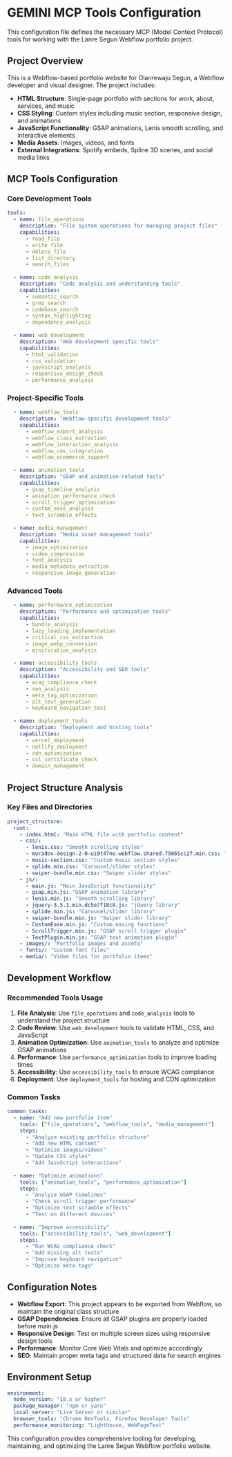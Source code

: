 # GEMINI MCP Tools Configuration

This configuration file defines the necessary MCP (Model Context Protocol) tools for working with the Lanre Segun Webflow portfolio project.

## Project Overview

This is a Webflow-based portfolio website for Olanrewaju Segun, a Webflow developer and visual designer. The project includes:

- **HTML Structure**: Single-page portfolio with sections for work, about, services, and music
- **CSS Styling**: Custom styles including music section, responsive design, and animations
- **JavaScript Functionality**: GSAP animations, Lenis smooth scrolling, and interactive elements
- **Media Assets**: Images, videos, and fonts
- **External Integrations**: Spotify embeds, Spline 3D scenes, and social media links

## MCP Tools Configuration

### Core Development Tools

```yaml
tools:
  - name: file_operations
    description: "File system operations for managing project files"
    capabilities:
      - read_file
      - write_file
      - delete_file
      - list_directory
      - search_files
    
  - name: code_analysis
    description: "Code analysis and understanding tools"
    capabilities:
      - semantic_search
      - grep_search
      - codebase_search
      - syntax_highlighting
      - dependency_analysis
    
  - name: web_development
    description: "Web development specific tools"
    capabilities:
      - html_validation
      - css_validation
      - javascript_analysis
      - responsive_design_check
      - performance_analysis
```

### Project-Specific Tools

```yaml
  - name: webflow_tools
    description: "Webflow-specific development tools"
    capabilities:
      - webflow_export_analysis
      - webflow_class_extraction
      - webflow_interaction_analysis
      - webflow_cms_integration
      - webflow_ecommerce_support
    
  - name: animation_tools
    description: "GSAP and animation-related tools"
    capabilities:
      - gsap_timeline_analysis
      - animation_performance_check
      - scroll_trigger_optimization
      - custom_ease_analysis
      - text_scramble_effects
    
  - name: media_management
    description: "Media asset management tools"
    capabilities:
      - image_optimization
      - video_compression
      - font_analysis
      - media_metadata_extraction
      - responsive_image_generation
```

### Advanced Tools

```yaml
  - name: performance_optimization
    description: "Performance and optimization tools"
    capabilities:
      - bundle_analysis
      - lazy_loading_implementation
      - critical_css_extraction
      - image_webp_conversion
      - minification_analysis
    
  - name: accessibility_tools
    description: "Accessibility and SEO tools"
    capabilities:
      - wcag_compliance_check
      - seo_analysis
      - meta_tag_optimization
      - alt_text_generation
      - keyboard_navigation_test
    
  - name: deployment_tools
    description: "Deployment and hosting tools"
    capabilities:
      - vercel_deployment
      - netlify_deployment
      - cdn_optimization
      - ssl_certificate_check
      - domain_management
```

## Project Structure Analysis

### Key Files and Directories

```yaml
project_structure:
  root:
    - index.html: "Main HTML file with portfolio content"
    - css/:
      - lenis.css: "Smooth scrolling styles"
      - muradov-design-2-0-ui9t47ne.webflow.shared.79865cc2f.min.css: "Main Webflow styles"
      - music-section.css: "Custom music section styles"
      - splide.min.css: "Carousel/slider styles"
      - swiper-bundle.min.css: "Swiper slider styles"
    - js/:
      - main.js: "Main JavaScript functionality"
      - gsap.min.js: "GSAP animation library"
      - lenis.min.js: "Smooth scrolling library"
      - jquery-3.5.1.min.dc5e7f18c8.js: "jQuery library"
      - splide.min.js: "Carousel/slider library"
      - swiper-bundle.min.js: "Swiper slider library"
      - CustomEase.min.js: "Custom easing functions"
      - ScrollTrigger.min.js: "GSAP scroll trigger plugin"
      - TextPlugin.min.js: "GSAP text animation plugin"
    - images/: "Portfolio images and assets"
    - fonts/: "Custom font files"
    - media/: "Video files for portfolio items"
```

## Development Workflow

### Recommended Tools Usage

1. **File Analysis**: Use `file_operations` and `code_analysis` tools to understand the project structure
2. **Code Review**: Use `web_development` tools to validate HTML, CSS, and JavaScript
3. **Animation Optimization**: Use `animation_tools` to analyze and optimize GSAP animations
4. **Performance**: Use `performance_optimization` tools to improve loading times
5. **Accessibility**: Use `accessibility_tools` to ensure WCAG compliance
6. **Deployment**: Use `deployment_tools` for hosting and CDN optimization

### Common Tasks

```yaml
common_tasks:
  - name: "Add new portfolio item"
    tools: ["file_operations", "webflow_tools", "media_management"]
    steps:
      - "Analyze existing portfolio structure"
      - "Add new HTML content"
      - "Optimize images/videos"
      - "Update CSS styles"
      - "Add JavaScript interactions"
  
  - name: "Optimize animations"
    tools: ["animation_tools", "performance_optimization"]
    steps:
      - "Analyze GSAP timelines"
      - "Check scroll trigger performance"
      - "Optimize text scramble effects"
      - "Test on different devices"
  
  - name: "Improve accessibility"
    tools: ["accessibility_tools", "web_development"]
    steps:
      - "Run WCAG compliance check"
      - "Add missing alt texts"
      - "Improve keyboard navigation"
      - "Optimize meta tags"
```

## Configuration Notes

- **Webflow Export**: This project appears to be exported from Webflow, so maintain the original class structure
- **GSAP Dependencies**: Ensure all GSAP plugins are properly loaded before main.js
- **Responsive Design**: Test on multiple screen sizes using responsive design tools
- **Performance**: Monitor Core Web Vitals and optimize accordingly
- **SEO**: Maintain proper meta tags and structured data for search engines

## Environment Setup

```yaml
environment:
  node_version: "18.x or higher"
  package_manager: "npm or yarn"
  local_server: "Live Server or similar"
  browser_tools: "Chrome DevTools, Firefox Developer Tools"
  performance_monitoring: "Lighthouse, WebPageTest"
```

This configuration provides comprehensive tooling for developing, maintaining, and optimizing the Lanre Segun Webflow portfolio website.
